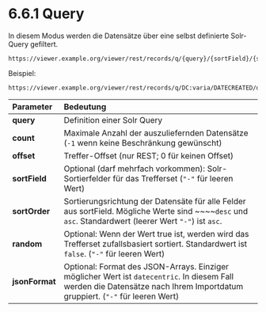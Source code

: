 # 6.6.1 Query

In diesem Modus werden die Datensätze über eine selbst definierte Solr-Query gefiltert.

```
https://viewer.example.org/viewer/rest/records/q/{query}/{sortField}/{sortOrder}/{jsonFormat}/{count}/{offset}/{randomize}/
```

Beispiel:

```text
https://viewer.example.org/viewer/rest/records/q/DC:varia/DATECREATED/desc/datecentric/100/false/
```

| **Parameter**  | Bedeutung |
| :--- | :--- |
| **query**  | Definition einer Solr Query |
| **count**  | Maximale Anzahl der auszuliefernden Datensätze \(`-1` wenn keine Beschränkung gewünscht\) |
| **offset** | Treffer-Offset \(nur REST; 0 für keinen Offset\) |
| **sortField**  | Optional \(darf mehrfach vorkommen\): Solr-Sortierfelder für das Trefferset \(`"-"` für leeren Wert\) |
| **sortOrder**  | Sortierungsrichtung der Datensäte für alle Felder aus sortField. Mögliche Werte sind ~~~~`desc` und `asc`. Standardwert \(leerer Wert `"-"`\) ist `asc`.  |
| **random**  | Optional: Wenn der Wert true ist, werden wird das Trefferset zufallsbasiert sortiert. Standardwert ist `false`. \(`"-"` für leeren Wert\) |
| **jsonFormat**  | Optional: Format des JSON-Arrays. Einziger möglicher Wert ist `datecentric`. In diesem Fall werden die Datensätze nach Ihrem Importdatum gruppiert. \(`"-"` für leeren Wert\) |

